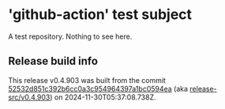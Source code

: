 # 'github-action' test subject

A test repository. Nothing to see here.


## Release build info

This release v0.4.903 was built from the commit [52532d851c392b6cc0a3c954964397a1bc0594ea](https://github.com/kattecon/gh-release-test-ga/tree/52532d851c392b6cc0a3c954964397a1bc0594ea) (aka [release-src/v0.4.903](https://github.com/kattecon/gh-release-test-ga/tree/release-src/v0.4.903)) on 2024-11-30T05:37:08.738Z.
        